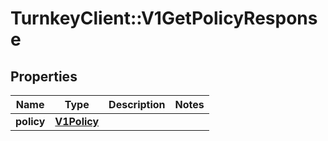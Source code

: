 # TurnkeyClient::V1GetPolicyResponse

## Properties
Name | Type | Description | Notes
------------ | ------------- | ------------- | -------------
**policy** | [**V1Policy**](V1Policy.md) |  | 

